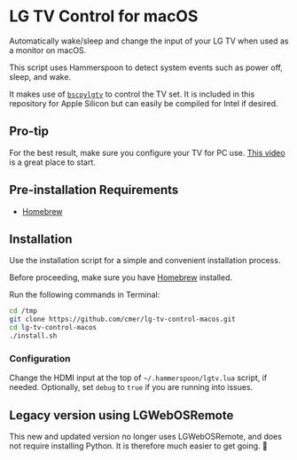 # LG TV Control for macOS

Automatically wake/sleep and change the input of your LG TV when used as a monitor on macOS.

This script uses Hammerspoon to detect system events such as power off, sleep, and wake.

It makes use of [`bscpylgtv`](https://github.com/chros73/bscpylgtv) to control the TV set. It is included in this repository for Apple Silicon but can easily be compiled for Intel if desired.

## Pro-tip

For the best result, make sure you configure your TV for PC use. [This video](https://youtu.be/zv-2yP7Rumo?si=vlrtGhWwUl8aSjnt) is a great place to start.

## Pre-installation Requirements

- [Homebrew](https://brew.sh/)

## Installation

Use the installation script for a simple and convenient installation process.

Before proceeding, make sure you have [Homebrew](https://brew.sh) installed.

Run the following commands in Terminal:

```bash
cd /tmp
git clone https://github.com/cmer/lg-tv-control-macos.git
cd lg-tv-control-macos
./install.sh
```

### Configuration
Change the HDMI input at the top of `~/.hammerspoon/lgtv.lua` script, if needed. Optionally, set `debug` to `true` if you are running into issues.


## Legacy version using LGWebOSRemote

This new and updated version no longer uses LGWebOSRemote, and does not require installing Python. It is therefore much easier to get going. 🎉

